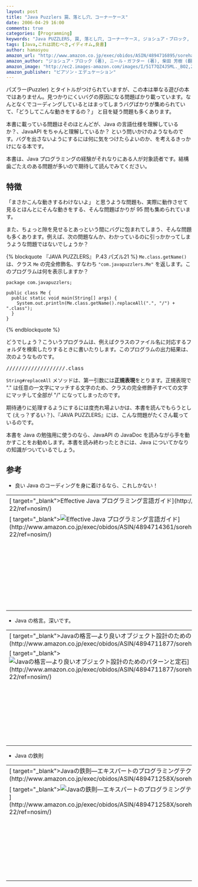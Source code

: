 ```yaml
---
layout: post
title: "Java Puzzlers 罠、落とし穴、コーナーケース"
date: 2006-04-29 16:00
comments: true
categories: [Programming]
keywords: "Java PUZZLERS, 罠, 落とし穴, コーナーケース, ジョシュア・ブロック, パズラー"
tags: [Java,これは読むべき,イディオム,良書]
author: hamasyou
amazon_url: "http://www.amazon.co.jp/exec/obidos/ASIN/4894716895/sorehabooks-22/249-0274085-1341158?%5Fencoding=UTF8&camp=247&link%5Fcode=xm2"
amazon_author: "ジョシュア・ブロック (著), ニール・ガフター (著), 柴田 芳樹 (翻訳)"
amazon_image: "http://ec2.images-amazon.com/images/I/51T7QZ4J5ML._BO2,204,203,200_PIsitb-sticker-arrow-click,-76_AA300_SH20_OU09_.jpg"
amazon_publisher: "ピアソン・エデュケーション"
---
```


パズラー(Puzzler) とタイトルがつけられていますが、この本は単なる遊びの本ではありません。見つかりにくいバグの原因になる問題ばかり載っています。なんとなくでコーディングしているとはまってしまうバグばかりが集められていて、「どうしてこんな動きをするの？」 と目を疑う問題も多くあります。

本書に載っている問題はそのほとんどが、Java の言語仕様を理解しているか？、JavaAPI をちゃんと理解しているか？ という問いかけのようなものです。バグを出さないようにするには何に気をつけたらよいのか、を考えるきっかけになる本です。

本書は、Java プログラミングの経験がそれなりにある人が対象読者です。結構歯ごたえのある問題が多いので期待して読んでみてください。


<!-- more -->

<h2>特徴</h2>

「まさかこんな動きするわけないよ」 と思うような問題も、実際に動作させて見るとほんとにそんな動きをする、そんな問題ばかりが 95 問も集められています。

また、ちょっと隙を見せるとあっという間にバグに包まれてしまう、そんな問題も多くあります。例えば、次の問題なんか、わかっているのに引っかかってしまうような問題ではないでしょうか？

{% blockquote 『JAVA PUZZLERS』 P.43 パズル21 %}
<code>Me.class.getName()</code> は、クラス <code>Me</code> の完全修飾名、すなわち <code>&quot;com.javapuzzlers.Me&quot;</code> を返します。このプログラムは何を表示しますか？

<pre class="code"><code><span class="keyword">package</span> com.javapuzzlers; 
 
<span class="keyword">public</span> <span class="keyword">class</span> Me { 
  <span class="keyword">public</span> <span class="keyword">static</span> <span class="keyword">void</span> main(String[] args) { 
    System.out.println(Me.class.getName().replaceAll(<span class="literal">"."</span>, <span class="literal">"/"</span>) + <span class="literal">".class"</span>);
  } 
} 
</code></pre>


{% endblockquote %}

どうでしょう？こういうプログラムは、例えばクラスのファイル名に対応するフォルダを検索したりするときに書いたりします。このプログラムの出力結果は、次のようなものです。

<pre class="console">///////////////////.class</pre>

<code>String#replaceAll</code> メソッドは、第一引数には<strong>正規表現</strong>をとります。正規表現で &quot;.&quot; は任意の一文字にマッチする文字のため、クラスの完全修飾子すべての文字にマッチして全部が &quot;/&quot; になってしまったのです。

期待通りに処理するようにするには度売れ場よいかは、本書を読んでもらうとして (えっ？ずるい？)、『JAVA PUZZLERS』には、こんな問題がたくさん載っているのです。

本書を Java の勉強用に使うのなら、JavaAPI の JavaDoc を読みながら手を動かすことをお勧めします。本書を読み終わったときには、Java についてかなりの知識がついているでしょう。

<h2>参考</h2>

+ 良い Java のコーディングを身に着けるなら、これしかない！
<div class="rakuten">
<table width="400" border="0" cellpadding="5"><tr><td colspan="2" >[ target="_blank">Effective Java プログラミング言語ガイド](http://www.amazon.co.jp/exec/obidos/ASIN/4894714361/sorehabooks-22/ref=nosim/)</td></tr><tr><td valign="top">[ target="_blank"><img src="http://images.amazon.com/images/P/4894714361.09._SCMZZZZZZZ_.jpg" border="0" alt="Effective Java プログラミング言語ガイド" />](http://www.amazon.co.jp/exec/obidos/ASIN/4894714361/sorehabooks-22/ref=nosim/)</td><td valign="top"><font size="-1">Joshua Bloch ジョシュア・ブロック <br /><br /><iframe scrolling="no" frameborder="0" width="200" height="40" hspace="0" vspace="0" marginheight="0" marginwidth="0" src="http://webservices.amazon.co.jp/onca/xml?Service=AWSECommerceService&SubscriptionId=0G91FPYVW6ZGWBH4Y9G2&AssociateTag=goodpic-22&Operation=ItemLookup&IdType=ASIN&ContentType=text/html&Page=1&ResponseGroup=Offers&ItemId=4894714361&Version=2004-10-04&Style=http://www.g-tools.net/xsl/priceFFFFFF.xsl"></iframe><br /><strong>おすすめ平均  </strong><img src="http://g-images.amazon.com/images/G/01/detail/stars-4-5.gif" border="0" alt="star" /><br /><img src="http://g-images.amazon.com/images/G/01/detail/stars-5-0.gif" border="0" alt="star" />J2EE版が欲しい<br /><img src="http://g-images.amazon.com/images/G/01/detail/stars-4-0.gif" border="0" alt="star" />繰り返し読む覚悟<br /><img src="http://g-images.amazon.com/images/G/01/detail/stars-3-0.gif" border="0" alt="star" />翻訳が・・・<br /><img src="http://g-images.amazon.com/images/G/01/detail/stars-4-0.gif" border="0" alt="star" />中級レベル以上のJava開発者へ<br /><img src="http://g-images.amazon.com/images/G/01/detail/stars-5-0.gif" border="0" alt="star" />上を目指す人の基礎固め<br /><br />[ target="_blank">Amazonで詳しく見る](http://www.amazon.co.jp/exec/obidos/ASIN/4894714361/sorehabooks-22/ref=nosim/)</font><font size="-2">by [ >G-Tools](http://www.goodpic.com/mt/aws/index.html)</font></td></tr></table>
</div>

+ Java の格言。深いです。
<div class="rakuten">
<table width="400"  border="0" cellpadding="5"><tr><td colspan="2" >[ target="_blank">Javaの格言―より良いオブジェクト設計のためのパターンと定石](http://www.amazon.co.jp/exec/obidos/ASIN/4894711877/sorehabooks-22/ref=nosim/)</td></tr><tr><td valign="top">[ target="_blank"><img src="http://images.amazon.com/images/P/4894711877.09._SCMZZZZZZZ_.jpg" border="0" alt="Javaの格言―より良いオブジェクト設計のためのパターンと定石" />](http://www.amazon.co.jp/exec/obidos/ASIN/4894711877/sorehabooks-22/ref=nosim/)</td><td valign="top"><font size="-1">ナイジェル ウォーレン フィリップ ビショップ Nigel Warren <br /><br /><iframe scrolling="no" frameborder="0" width="200" height="40" hspace="0" vspace="0" marginheight="0" marginwidth="0" src="http://webservices.amazon.co.jp/onca/xml?Service=AWSECommerceService&SubscriptionId=0G91FPYVW6ZGWBH4Y9G2&AssociateTag=goodpic-22&Operation=ItemLookup&IdType=ASIN&ContentType=text/html&Page=1&ResponseGroup=Offers&ItemId=4894711877&Version=2004-10-04&Style=http://www.g-tools.net/xsl/priceFFFFFF.xsl"></iframe><br /><strong>おすすめ平均  </strong><img src="http://g-images.amazon.com/images/G/01/detail/stars-4-5.gif" border="0" alt="star" /><br /><img src="http://g-images.amazon.com/images/G/01/detail/stars-4-0.gif" border="0" alt="star" />格言の深ーい意味<br /><img src="http://g-images.amazon.com/images/G/01/detail/stars-5-0.gif" border="0" alt="star" />深い。。。何度読んでも深い。。<br /><img src="http://g-images.amazon.com/images/G/01/detail/stars-5-0.gif" border="0" alt="star" />お勧めです<br /><img src="http://g-images.amazon.com/images/G/01/detail/stars-4-0.gif" border="0" alt="star" />Effective Javaの元ネタか？<br /><img src="http://g-images.amazon.com/images/G/01/detail/stars-5-0.gif" border="0" alt="star" />Javaの基礎から応用まで詰まっています<br /><br />[ target="_blank">Amazonで詳しく見る](http://www.amazon.co.jp/exec/obidos/ASIN/4894711877/sorehabooks-22/ref=nosim/)</font><font size="-2">by [ >G-Tools](http://www.goodpic.com/mt/aws/index.html)</font></td></tr></table>
</div>

+ Java の鉄則
<div class="rakuten">
<table width="400"  border="0" cellpadding="5"><tr><td colspan="2" >[ target="_blank">Javaの鉄則―エキスパートのプログラミングテクニック](http://www.amazon.co.jp/exec/obidos/ASIN/489471258X/sorehabooks-22/ref=nosim/)</td></tr><tr><td valign="top">[ target="_blank"><img src="http://images.amazon.com/images/P/489471258X.09._SCMZZZZZZZ_.jpg" border="0" alt="Javaの鉄則―エキスパートのプログラミングテクニック" />](http://www.amazon.co.jp/exec/obidos/ASIN/489471258X/sorehabooks-22/ref=nosim/)</td><td valign="top"><font size="-1">ピーター ハガー Peter Haggar ドキュメントシステム <br /><br /><iframe scrolling="no" frameborder="0" width="200" height="40" hspace="0" vspace="0" marginheight="0" marginwidth="0" src="http://webservices.amazon.co.jp/onca/xml?Service=AWSECommerceService&SubscriptionId=0G91FPYVW6ZGWBH4Y9G2&AssociateTag=goodpic-22&Operation=ItemLookup&IdType=ASIN&ContentType=text/html&Page=1&ResponseGroup=Offers&ItemId=489471258X&Version=2004-10-04&Style=http://www.g-tools.net/xsl/priceFFFFFF.xsl"></iframe><br /><strong>おすすめ平均  </strong><img src="http://g-images.amazon.com/images/G/01/detail/stars-4-5.gif" border="0" alt="star" /><br /><img src="http://g-images.amazon.com/images/G/01/detail/stars-4-0.gif" border="0" alt="star" />パフォーマンスの定石とは？<br /><img src="http://g-images.amazon.com/images/G/01/detail/stars-5-0.gif" border="0" alt="star" />Javaが少しかけるようになったら絶対読むべき。<br /><img src="http://g-images.amazon.com/images/G/01/detail/stars-5-0.gif" border="0" alt="star" />お勧めの１冊<br /><img src="http://g-images.amazon.com/images/G/01/detail/stars-5-0.gif" border="0" alt="star" />是非手元に<br /><img src="http://g-images.amazon.com/images/G/01/detail/stars-4-0.gif" border="0" alt="star" />なかなか・・<br /><br />[ target="_blank">Amazonで詳しく見る](http://www.amazon.co.jp/exec/obidos/ASIN/489471258X/sorehabooks-22/ref=nosim/)</font><font size="-2">by [ >G-Tools](http://www.goodpic.com/mt/aws/index.html)</font></td></tr></table>
</div>




